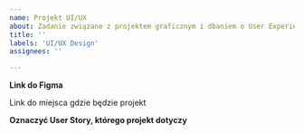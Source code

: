 ```yaml
---
name: Projekt UI/UX
about: Zadanie związane z projektem graficznym i dbaniem o User Experience.
title: ''
labels: 'UI/UX Design'
assignees: ''

---
```


**Link do Figma**

Link do miejsca gdzie będzie projekt



**Oznaczyć User Story, którego projekt dotyczy**

